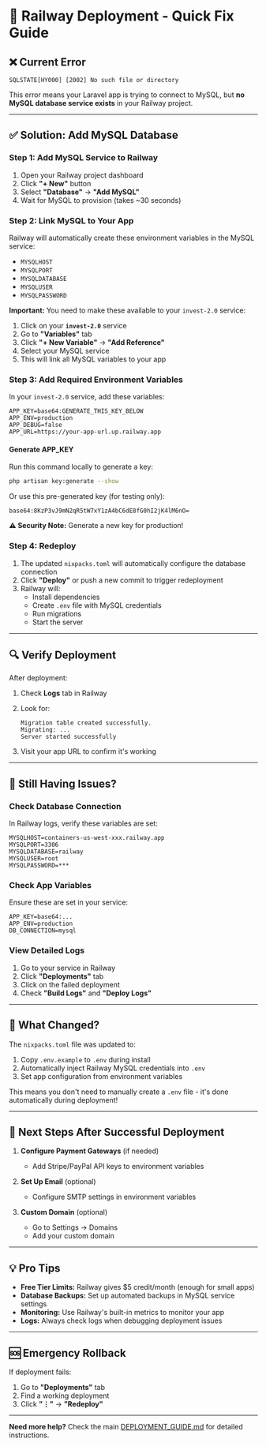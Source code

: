 # 🚂 Railway Deployment - Quick Fix Guide

## ❌ Current Error
```
SQLSTATE[HY000] [2002] No such file or directory
```

This error means your Laravel app is trying to connect to MySQL, but **no MySQL database service exists** in your Railway project.

---

## ✅ Solution: Add MySQL Database

### Step 1: Add MySQL Service to Railway

1. Open your Railway project dashboard
2. Click **"+ New"** button
3. Select **"Database"** → **"Add MySQL"**
4. Wait for MySQL to provision (takes ~30 seconds)

### Step 2: Link MySQL to Your App

Railway will automatically create these environment variables in the MySQL service:
- `MYSQLHOST`
- `MYSQLPORT`
- `MYSQLDATABASE`
- `MYSQLUSER`
- `MYSQLPASSWORD`

**Important:** You need to make these available to your `invest-2.0` service:

1. Click on your **`invest-2.0`** service
2. Go to **"Variables"** tab
3. Click **"+ New Variable"** → **"Add Reference"**
4. Select your MySQL service
5. This will link all MySQL variables to your app

### Step 3: Add Required Environment Variables

In your `invest-2.0` service, add these variables:

```env
APP_KEY=base64:GENERATE_THIS_KEY_BELOW
APP_ENV=production
APP_DEBUG=false
APP_URL=https://your-app-url.up.railway.app
```

#### Generate APP_KEY

Run this command locally to generate a key:
```bash
php artisan key:generate --show
```

Or use this pre-generated key (for testing only):
```
base64:8KzP3vJ9mN2qR5tW7xY1zA4bC6dE8fG0hI2jK4lM6nO=
```

**⚠️ Security Note:** Generate a new key for production!

### Step 4: Redeploy

1. The updated `nixpacks.toml` will automatically configure the database connection
2. Click **"Deploy"** or push a new commit to trigger redeployment
3. Railway will:
   - Install dependencies
   - Create `.env` file with MySQL credentials
   - Run migrations
   - Start the server

---

## 🔍 Verify Deployment

After deployment:

1. Check **Logs** tab in Railway
2. Look for:
   ```
   Migration table created successfully.
   Migrating: ...
   Server started successfully
   ```

3. Visit your app URL to confirm it's working

---

## 🐛 Still Having Issues?

### Check Database Connection

In Railway logs, verify these variables are set:
```
MYSQLHOST=containers-us-west-xxx.railway.app
MYSQLPORT=3306
MYSQLDATABASE=railway
MYSQLUSER=root
MYSQLPASSWORD=***
```

### Check App Variables

Ensure these are set in your service:
```
APP_KEY=base64:...
APP_ENV=production
DB_CONNECTION=mysql
```

### View Detailed Logs

1. Go to your service in Railway
2. Click **"Deployments"** tab
3. Click on the failed deployment
4. Check **"Build Logs"** and **"Deploy Logs"**

---

## 📝 What Changed?

The `nixpacks.toml` file was updated to:
1. Copy `.env.example` to `.env` during install
2. Automatically inject Railway MySQL credentials into `.env`
3. Set app configuration from environment variables

This means you don't need to manually create a `.env` file - it's done automatically during deployment!

---

## 🎯 Next Steps After Successful Deployment

1. **Configure Payment Gateways** (if needed)
   - Add Stripe/PayPal API keys to environment variables

2. **Set Up Email** (optional)
   - Configure SMTP settings in environment variables

3. **Custom Domain** (optional)
   - Go to Settings → Domains
   - Add your custom domain

---

## 💡 Pro Tips

- **Free Tier Limits:** Railway gives $5 credit/month (enough for small apps)
- **Database Backups:** Set up automated backups in MySQL service settings
- **Monitoring:** Use Railway's built-in metrics to monitor your app
- **Logs:** Always check logs when debugging deployment issues

---

## 🆘 Emergency Rollback

If deployment fails:
1. Go to **"Deployments"** tab
2. Find a working deployment
3. Click **"⋮"** → **"Redeploy"**

---

**Need more help?** Check the main [DEPLOYMENT_GUIDE.md](./DEPLOYMENT_GUIDE.md) for detailed instructions.
